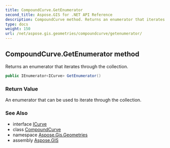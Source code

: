 ```yaml
---
title: CompoundCurve.GetEnumerator
second_title: Aspose.GIS for .NET API Reference
description: CompoundCurve method. Returns an enumerator that iterates through the collection
type: docs
weight: 150
url: /net/aspose.gis.geometries/compoundcurve/getenumerator/
---
```

## CompoundCurve.GetEnumerator method

Returns an enumerator that iterates through the collection.

```csharp
public IEnumerator<ICurve> GetEnumerator()
```

### Return Value

An enumerator that can be used to iterate through the collection.

### See Also

* interface [ICurve](../../icurve/)
* class [CompoundCurve](../)
* namespace [Aspose.Gis.Geometries](../../compoundcurve/)
* assembly [Aspose.GIS](../../../)


